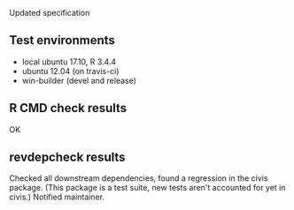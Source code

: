 Updated specification

## Test environments
* local ubuntu 17.10, R 3.4.4
* ubuntu 12.04 (on travis-ci)
* win-builder (devel and release)

## R CMD check results

OK

## revdepcheck results

Checked all downstream dependencies, found a regression in the civis package. (This package is a test suite, new tests aren't accounted for yet in civis.) Notified maintainer.
